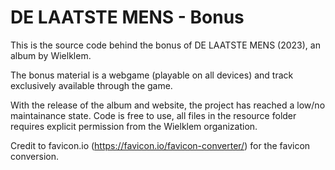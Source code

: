# DE LAATSTE MENS - Bonus
This is the source code behind the bonus of DE LAATSTE MENS (2023), an album by Wielklem.

The bonus material is a webgame (playable on all devices) and track exclusively available through the game.

With the release of the album and website, the project has reached a low/no maintainance state. 
Code is free to use, all files in the resource folder requires explicit permission from the Wielklem organization. 

Credit to favicon.io (https://favicon.io/favicon-converter/) for the favicon conversion.
